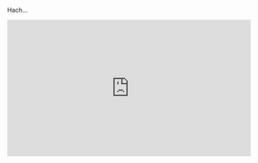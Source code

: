 <!-- 
.. title: The Cat Empire live at Lowlands festival 2014
.. slug: the-cat-empire-live-at-lowlands-festival-2014
.. date: 2017-05-02 13:05:52 UTC-05:00
.. tags: Youtube, music, the cat empire, Live
.. category: 
.. link: 
.. description: 
.. type: text
-->

Hach…

<div class="video-container">
<iframe width="560" height="315" src="https://www.youtube-nocookie.com/embed/6G5zUjQxf2g" frameborder="0" allow="accelerometer; autoplay; encrypted-media; gyroscope; picture-in-picture" allowfullscreen loading="lazy"></iframe>
</div>
